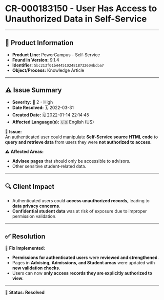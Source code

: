 # CR-000183150 - User Has Access to Unauthorized Data in Self-Service

---

## 📌 Product Information
- **Product Line:** PowerCampus - Self-Service  
- **Found in Version:** 9.1.4  
- **Identifier:** `5bc213f01b44451024818732604bcba7`  
- **Object/Process:** Knowledge Article  

---

## ⚠️ Issue Summary
- **Severity:** 🔴 2 - High  
- **Date Resolved:** 🗓️ 2022-03-31  
- **Created Date:** 🗓️ 2022-01-14 22:14:45  
- **Affected Language(s):** 🇺🇸 English (US)  

🔹 **Issue:**  
An authenticated user could manipulate **Self-Service source HTML code** to **query and retrieve data** from users they were **not authorized to access**.  

⚠️ **Affected Areas:**  
- **Advisee pages** that should only be accessible to advisors.  
- Other sensitive student-related data.  

---

## 🔍 Client Impact
- Authenticated users could **access unauthorized records**, leading to **data privacy concerns**.  
- **Confidential student data** was at risk of exposure due to improper permission validation.  

---

## ✅ Resolution
🔧 **Fix Implemented:**  
- **Permissions for authenticated users** were **reviewed and strengthened**.  
- Pages in **Advising, Admissions, and Student areas** were updated with **new validation checks**.  
- Users can now **only access records they are explicitly authorized to view**.  

---

🚀 **Status:** **Resolved**
